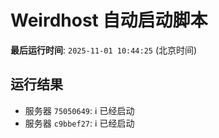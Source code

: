 # Weirdhost 自动启动脚本

**最后运行时间**: `2025-11-01 10:44:25` (北京时间)

## 运行结果

- 服务器 `75050649`: ℹ️ 已经启动
- 服务器 `c9bbef27`: ℹ️ 已经启动
